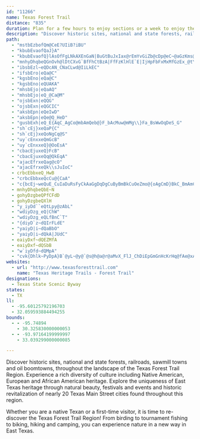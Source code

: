 ```yaml
---
id: "11266"
name: Texas Forest Trail
distance: "835"
duration: Plan for a few hours to enjoy sections or a week to enjoy the region.
description: "Discover historic sites, national and state forests, railroads, sawmill towns and oil boomtowns, throughout the landscape of the Texas Forest Trail Region."
path:
  - "mstbEzbofQm@CeE?UIiB?iBU"
  - "kbubEvaofQaJ}A"
  - "kbubEvaofQ}lAsOfFgLNkAXEnGaN|BuGtBuJxIax@rEmYvGiZb@cDp@eC~@aGzKms@bBgK~Kov@~DoVVu@?e@`I_h@h@aFTc@zKcx@lB}JjNqo@pBwIr@mEv@yDB]"
  - "mnhyDhqbeQGnOvh@lDtCXvG`BfFhCtBzA|FfFzKlHlE`E|IjHpFbFxMxMfGzEx_@tYnb@d[`NjKpHpGp\\hWrJ|GtBxAnCvA~UnJtDdBzh@jYzg@hYdGzDpLtL|ErFhXxf@tL|OlS`WfGfJpBtDvGtKpN~Z~P~`@~AjE\\~Ajy@jfCxAzGxAtK|@lDfA|BjAlAnBlCrAzHfZ_HpTiGpp@iPhWmFjGeAhFa@xH@pKxA`j@nLnJpCvFlAdx@dPjFj@zH\\vFCtGUvMqBxLeC~XiH~EeAvd@oLbS{ExjAsTrPsCvK{B|OqCfL`z@lTzpAh@`I~FjNfC`D|MzHmX|x@aAfCgDfHi\\bk@sL`RaLbSkAdC{AfEaC`IoAlG}@hGi@~F[fKv@daBElIQ~Ec@vFm@~EsArHwYjjAyGxXuUd~@aDxMsDhN_GjSwApGyCnLsCnMub@peB}Lxg@mDhN}EhQaW|u@kJ~YeBhEsVlh@wXhm@wCxIgBnHaAzFaFff@sGpi@gBnQ_Ef^{Dp`@kElg@Y~FIhHFnXZzDjBrIyQD_A^oAlAaA`@sWvE_OzCiEp@oK`@s@SqGmFyHgE}CaC_A]iDs@wC_@oXaAkK@mFj@{CLe^E}FUcKoAyEaA_DgA_CkAoBsA{FsEqAYkB?_KL{A\\k@^}LfM_Bt@uLlDkBPaDJeOCaAPkHfCuBd@mB^}D^kB@{Bg@mNaIyDmA_R_DgCKiZPyKScBWmJaDmAMqA@y_@jCaEl@_CPeF@eEYcDm@Y@g@NgCvB{EvCsDrAqElA}GdAwDXoIF}IS_BXuu@zZeNhHuEdDoCtCc@dAc@pBa@tDi@dC{GhMsGbJcDpD}ArAwA~@gJfCkD^kAd@q@j@aI`M{@n@i@VeARwGJgS`BgE~@{C`BsDvDoF`H_HzKgAxAgDnCmFdCsA~@_AdA}ErHoEnFkDdC_VhL{BvAmBfBuCfDeFlIyAnBsArAuFdEeE`ByAdA{A|BOl@_CvUCfC\\dYCfGQrDyIBiuBmAcBKmB]sCgAaEyBkPwJgpCc_BuM_IeEgByE}@}]C{EWaJqBcLgDsCe@{BMeKPuCMoAWwX{HaE_A}BKsC?ob@^oDSiNeBaNeD{CgBuAuA}AiCe@cAgOkf@{AaEmDoLi@oA{FwIaFmIwKwSgIuPm@eCgB{Jk@_B}GqMeCmFqAkDqHoYaBgEcC{EcDmFaIiOoBkEaCkHy@eFeAuJqA}DoB}CeDsCoGkDaHgD{SuIoPeNaEiEkCsEsYcs@uF{GmEqCif@yWaDqBqJaJaEmE}MmLcC{CkFsHqRea@_GcJ{CsFoAsDk@sCoA{JeDiSsD}OuBqHa@eAiBmDsBsCkC{CmP_WaHkLwCuDoJsJmKmH{HmEaKaDuNoIaCkAaDq@gCMeBBoa@au@oQyZiDsG_L{ZyF}TwDoP_AgKmA{`@@{M^gIVwBFwC?kEGsCMyAW_BQUy@mEkAgHo@_JWsBsAmEsCoFaDeEiIcMoAsCm@yCGyA?}^Ogd@?cSPeDa@W_@g@uCoGga@yr@cAaBcBsBkCaCuE}Cse@cQqNsFg_@wMoMgFgEyBeEqCaSuRyIuJw\\g]wwBsxCqCaFkAeD}@oDoGq[cB_FmAeCcc@qm@g`@ci@gl@ky@}V}\\qM_Ms`@{`@k}Be|BgRgQoIaG_OoL{aAqu@_V_PqT{O_h@m]yBwA{JiFcI{FsFqFuEiGmSkYwXka@_GkFsAy@eCgA}FeB}Ca@iDKidA`@oUCii@wBcHe@u@AWJiqB}HcVu@_GP{`@`FaJTq\\?sd@V}FRuA`@gBdAkApAuNfPeVvWiJnKyIzIgLtK}DdD_XdV_SfRaDfDuAdBkDfGcChGaM|b@wCnGwCjEkH|HiRlQmKvI{BjAaJpDoXhK{C`BwCrB}d@`ZoIhEeE`AqHbAuGEcN_A{zAyHk\\mAuq@{Cep@mDa^mAqENmLrAmGdAaZxDkp@lJ{Df@gNlA}s@~JgN~AisC~^wEdAoDtAiEfCwf@|\\kXrOeX|MeFxBqDpAaBZgFd@yNp@gQnAmCd@gErA}hBj~@oVtLmIrCgChAiTpKsGlC}CjAwL~CqNxBsPzBmEp@oCr@_HhDoB|AeOtPwKtIiJrGqYjTcAp@gGxCaBl@uGzA_Ed@e{@lGw\\xCmE|@cMtDoJlDwGrBgDd@mFCoJa@miAgFuCEm[eBiFa@_x@eK_LiA__@kFeN_BqBIeLLccAxCcCQwEgAcQsKyHgFkPaKaCmAiEyAyEgAs^mLksBoj@{KqDc[oGsPiDcLyBm{@c@Ci]Te^J{FfF{RbBsJlA_PrAuNvAgVi@qTJgJjBoVRcK?{Np@{eATmSMwJ]eEiKka@iE}NkQuo@mMed@qJi^qCuKk@mE}QsqCs@cJsKoeBm@cLkAcPmLgi@yBiMeLynAgI{p@qNeeAsNmiAum@mvEoc@wiD{OmlAm@mH[aHkCi{@u@qPuAmEgBeD}n@cz@gFiHeEgFaNcS_h@as@{JyLsHcLoKmNcM_RyQ{U_CoEqB}Gi@aCYaEeGd@{@Pe@TeUxEoRzCiEbA]RuX`F_E`@sBjBaExCm@l@iBjCke@p~@_GfJ{c@`n@{NbTq[bi@m@rAaZpf@?J}Vzb@_FxGwIlIgXvSaC~AeG`D}`Ade@}hAhj@gC~@o|@dc@}FjD_BlAgmBreBq@b@_D`DazAbsAgYvWsKuEaVyLiB]uC[uCBqDVW`AuNaEka@q`@op@ajA_TqE{JyAeJjOwEn@uH|IiFxG{HlVsV`O_@dUuFrWzCvKoAvn@_DpNlDtFvNzLiGfWuDnR_BfRvAjp@nIp\\_@pE}Ip]iHhUcI~XzU|T|\\dPxb@vUjt@l_@lRdSrFeA~AbYvGnRdPpX_Afa@pCb\\}f@dJmN|RPfm@pCpGhAtS{NzHcAv]^xm@iY`cAWdcAyXfM_MtKcx@ln@m~@nIac@y@aUzOsh@jVg`@xr@aYbTwi@zRmN~Pk]nd@sNlX_TvTeMfVwC`MqM`OmHdI_NvQs[x`@hD`m@ZbF`@rDhA~FjI|UfCpEdW`_@dD`Fn@pAf@lAhIpZvB~Hl@xCV|CfAjl@DfKGnC_@rG}Exd@}Fr^sF|hACtCRjChC`IXrCAxv@PbE`@|Bl@vB~Xvq@^vBC`CwJ|_@qKbZic@jxAqCfE}BpBoAn@aC|@}A^{S~B{Q`Cat@fGw`@~CiI^sj@`@qEj@gCf@cJfCup@`S_Fr@{LXyT|AmKLeOSabAsDkLYkb@Xum@r@eEZgCh@_GtBoBpAgp@zd@wb@bZqq@~e@yD`E{k@x~@}DdG}AxA_CvAcOtDyAl@yA~@k^~]kCvCcCfB_Q~BsEEwGPqAh@_F~Da@EeIj@kDrA_DDg\\?oWzAn@vDVbDhA`V`BxXdJjh@^fAxAlCfEjE|Ax@tC~@bD`@f@dAR`AW|@ch@feA_CxFgIvVcA`C_DrF{BrBoErCmFjB_ZtDkDv@uDrA}@d@sf@x]eNdIcLhJkMbLqIxIm\\d^wDlD_Al@yEvBsk@vPkC`AgCnAsEnCwAfAm]h\\oE~CqEjByD|@kj@fImD|@qCdAs]|QgF`Csc@fPaIdDyAx@wAz@}D~Cej@ff@}RtS_DhCws@dg@iF~DoXhRuNtHiFvABsAjDw_@VaIOsEu@mEoDsMg@uDYe\\a@uOkH_nACgEPsF~@uIhAmHnMkc@`@sB\\oDFmFuAqTKsF?qExE_bAZ{Bh@cCf@{ApMkWp@kBl@eCf@iDNkBBgCC}]OwSa@mLu@cNCgCBkCT_C~CkWRkFGoEy@e\\d@qa@OcKmM?}BLyARiGfBoKpEqPtGiE|@oGf@aIR_EK}P_Boj@JiCGmIcAeWH{Jx@{Gr@eCf@_GfCoOfJyAp@wAXmBAwHe@iIRaDSmSwB{CSwCDoC^yClAke@|Xq@RoBXwCHcV?yAIkB[_Bm@wC}AcL{GeNmHaIyGm[u`@yF}GmEaDoAoAcBeDeEaFeAeCkBaGaBkCu@g@wB_AsAYiHk@oBa@qFmBuDw@mKsDuHYsHLu@Ey@SmAi@oHgIiAeAgBiA_Q}GqC}@aHo@aA_@mAm@oAeA{@wAkPg^uAyBkB}AqRcHs@C_j@jAeFYuLyBcCYeBEiAJ_HpAwKzBqBj@}BfAiMxJaZdVgDjByBt@it@rMyDN_BCeF]eIY_CSeEcA{Ag@uRiJcBe@_CMoLXiARy@XeBdAw@r@iDrE_CdCwAr@_C^m@@cYyCgEY{Kr@oCDmAUyAu@kN{LcBcAoAYqFo@{A[m@QyOsJu]cJsIgEq\\{TmDgBeBk@kUNcEs@"
  - "ibsbEzl~eQDcAN_CNaCLwd@IiLkEC"
  - "ifsbEro|eQa@C"
  - "kgsbEno|eQa@C"
  - "kgsbEno|eQUAKA"
  - "mhsbEjo|eQaAQ"
  - "mhsbEjo|eQ_@Ca@M"
  - "ojsbExn|eQQG"
  - "ojsbExn|eQGCIC"
  - "aksbEpn|eQeIwD"
  - "aksbEpn|eQe@Q_HeD"
  - "gusbExh|eQ_E{AqC_AgCo@mbAmQeb@}F_bAcMuw@mMg\\}Fa_BsWwOqDeS_G"
  - "sh`cEj}xeQaP{C"
  - "sh`cEj}xeQoNgCq@S"
  - "uy`cEnxxeQmGcB"
  - "uy`cEnxxeQ}@OoEsA"
  - "cbacEjuxeQ}FcB"
  - "cbacEjuxeQq@QkEqA"
  - "ajacEfrxeQag@cO"
  - "ajacEfrxeQk\\sJuIoC"
  - crbcEbbxeQ_HwB
  - "crbcEbbxeQcCu@{CaA"
  - "c{bcEj~weQuE_CuIaDuRsFyCkAaGgDqDgCuByBmBkCuOeZmo@{oAgCmD}BkC_BmAmCyAmC}@gGuA_UuD}EKqD_@kq@_McEmAgFsBwEoDcBmBsB_DyCgF_O}XuBmDqCwDmFoFoDsCmEyBc]uTc]wVmkAe|@q\\cVyBsAqCsAy`@oN}JeEatAmd@gGyCwFeEcdBsdBoZiZyOuLshAyx@cCqBmF{DiDyCwCeDmCuDuf@}~@cBqCqEmFcGoF}EuDaGkFkr@ck@}ByBmCsCub@mi@gEsEcEaDeLmHAUaGmE{GqEoAo@}GgFmc@sa@sYeYwAcAuEiEaBaB{AqB}Sq\\oNiTeBuAmD}AiBm@{EgA}HkCp@maAap@\\ii@Oy^@ui@XuElBMrw@IdVgPh]uPfZyJpR_Sv_@iMhCaN_Ao[sByFXcYhD{PjHqWxRyVfRm~@nZaLbGe^z_@ieA`t@kYdTuXvRuq@|SmUrI}ZrW|KuLy`@l[gq@r]}x@hb@ui@fW}r@r[qjAhi@gLbEy[tNs^nFwl@pEuj@~IqiAvNon@l[eg@|T__@fPka@nSya@~YmRnPcOrNkGrGcGlIgFhJuqA|eCiElH}CzDmDzD{{@t|@w_@lb@mFxEgDjByClAoDz@wDd@cb@jDktAnD{\\fA}Gb@sDf@c@Vqj@bJqKbBcDXgERaMRoc@`@sCEy@Ma_By\\kM}Aif@aEyPMoTk@}CDcC\\_`@`HcBRyE?wAK{D_A{g@{J{q@eQgFw@a[aAsDkAqHsDsEsAyAMibAEal@sAsVRgDMuBWeFsA_DwAoC{A__@kViCqBgCwAsYySkImGec@c[wBmBgDsB{BgA_q@{M}XkF}G_AwXoBcDq@wCmAqLaHoKqF_HcEaBe@yAKySEEme@}CyBmFsEqJwIo\\{SwUoQkRmFaHmAcGKcUj@gDIkG[wGy@uEaAmBi@{IuD_EwBob@_SkFqCiBsAcCsCoA{BmByF{@eFm@cL[uCcAqEeAgCgQw[mE{IcBsEu@mC}@sEsI}t@aAgKWaIcCgnASmBo@mDi@qBcB{DaLoRmIsMsB{Bk{@or@iDaDcEkFsEgHuGuKeByByB_CwDcD{ZiWyCsCc@k@iDaGmCuGiTc`AsCuGcQ}Zu@}AmCoEyCmCcCwA_Bi@{NyGiFaB}Fy@oh@oD{KaAgDs@gEsAoEwBqEuCuSmPqYkTiJ{Dqw@qXgGeCkJmGqGyEmHyD}HgDssAmi@uBeAsCiBmC}BqBcCmIyN}EcJsEmHiCkCgVeRmE_Dyg@_NxEmX|DcRReCEc~@|Ggg@dAuKb@gLd@kZOcN_AcWY{L}@gOcCgh@e@uFaEk][yDUyHJsB|AmO~KudA|Gmd@|EgZbEeXn@oG^eJDiFAaFs@mNyD_o@I{CEiH^gp@TsDd@uCvEaTrAyGh@cETwE|@{j@?aFIkAoAmHkFqPeAeCcCmDo@s@uEmCeFyBqSgH_C{BoSc^}G{JoGsHaCaC}C_CqC}@oDSkj@e@{TA]?g@y@EYBqBIiB}HqbACeDNePv@ca@MiHe@kFkGma@eAaJoHsjAu@gH{@kEcBuGcAgCqCoIaAeBqAsAeBiAePuFcBmAsB{C}IgUwT_j@}AiEkQai@gAwE{@}Gc@yBWmAgA_DcByCwVq_@wEsJaAiCy@kDCoErAyt@dBwtAAaGg@gSA_a@YgIc@wIa@_GmDq^_AcMQ{IBkFtA{c@p@qe@FgBsDaAgAk@qC}BmBuCs@{Ak@cC{Lqv@UyBSsE?{e@OwEy@wG{Hec@jE_ArEeBj_@_VnDeBvTmGvIyB~AWtC?tBVvBj@uDiN{AcHsEqZs@mXe@wFoLam@yUsjA}CkPm@yD{@{IqCin@AmFn@e_@?mIUmEa@mDiIyh@_AgEmAaEm@_ByAkCeEuFsw@}z@cP{PeDaDmC_DiI}LoDgHch@u~@}AuDeAyD_@gES_E^qs@l@ay@TwLxBmp@h@_LB}CEkDk@sDsHe_@yH_a@oD}P{BgJw@sE[sGxAy_ANyEtOqjAlBwPFiKAoMk@ibB@uDJmD\\mDhA_HbGoVvSq|@dC{JlA}JBqDc@mGo@_EmCqJiBeIYiDEqCh@_d@NY^sIrFy]pAaLhMk|@p@sCzAmEfAmCrCsFpAsBdMoNjX}XnCaDdFeHrC{ExEuLbC_It@gDx@{EzAiMPyEHaNIeGUuE_AiJmBeLyC{MOcBM_CBgFXqFhAuFDy@vAuDxVwh@tI}Pz@_C~P_j@xBoH`Z__Az@aDl@qCpFg^t@yDOaOOiu@DyHRsCpKiy@n@uBlHiQ~@gBvAoBxBaBfIcFvDcBhE_Alq@cLjEqAxa@kSdDkBnAgAdO}QbCkCdBaBvK{IvA_B|DsFtLwQ`n@a~@nDgEtCaCzBqA|EoBvEcA`lAkKbBc@jBu@nTaMfCkAlCw@xFi@bs@sEhCSxCe@pBk@zAm@vCkB|W}WxAgAvAs@~C_ApDYxVI~Js@nh@wEpEeArEcBjAy@r@y@~@cBrT}k@lBgD|CgDxSuOvEuChBm@hBc@tNaCbDw@fDmAlE_C|BaBrCqCxe@mh@vGuG~w@oh@fEkCtFsBjw@{NpFeBlEgC~UoPlB{@vE}A`RiCvBc@xBu@xC}A~b@_Y`DeChBmBvDuFbCqFtAaFpEkUnAkExAeDtdAuiB`ByDdBeGpa@cnBvAyEnwAoeD|D{GxAmBlBaD~HeL`CoEhAmCbDuKbBuH|A}Ft@sBhDgIvAaC`I{IpRiRbEsEb]_\\`BwBrAoB|@eBfLkVvCsFpCyI~@aEp@{FzGeb@tBuLjEcZxAyI~@mE|DwNrBaGdNyc@fDmM`O{p@pH}Zn@iD\\qCJkCHs|@cB_@dPwJj_@e`@lJ}FpKiBbj@qElIcOrDymA}@mhA}BelAl]mz@jUkf@bn@er@zf@cj@|n@qInTeSl`@sl@ij@su@Q{QfBwNpNub@pKgJvA_Kzd@k^zMgLlGgLvM{d@lVoz@l`@gfAhXkpAsH|XnG}b@fC}e@`[{ClHcEvUqNzK}CrGfDxb@lS`c@hTzAj@f`Bxy@fHlGtOpQfUrU`N|OxM|YpIdQpNh[nCzFbClE|CbEzBzBvJzHzJrIbDhG~Vtk@fAjBlaBbiCdN~RhBjDvArD~Rts@rEzFzXnT|K|HrPzTzLvSz\\pg@rF`HlFfIh@fA|@xB~A`FbEzRhEbUlDtKjElJdD`JdFd^xFp]l@`ChAlH~DtSbCbRfDtf@Nb^R`C~@rFrIvVvAxEjAfGb@rFbAre@vGpe@fFCfGLjAlAfApBHxDDj}@IdZHzWI|\\RxS@zNK|XiAlcAN|DXrCn@zCdN`e@lIbXhS`r@hCfGpw@twAxTfb@dBdFpDfOlHlYlLvf@t@fFP`ILpbBNxd@TnFvCd\\hCzTxBbUnDrg@fAbK~@|E`IrX|BrIt@tEvB`R|Itq@rA`MnBfZvCfXnSjbBvB|OnDd[bArL|Drn@hEbn@HrBKfHD~DfBdXZ~GIrCQ`Bq@zCaKp^uApEw@lB_A~AmBtFeU|x@s@pDe@zDYlEEtEFfCf@dInRnuBnA~KpGbt@jI|z@pAtPvBrSl@~JCnGoB~a@IdI~FxnCL`Mc@f`@KtCy@dLUrEPz\\H\\Jt{@GtFmAj^U~C?nDh@xErAfINzAJbBHtLfCp[tCxSh@vBpFvQd@~CH~DYj`@DvHb@pFxBdTlCbRNpCIzCrQxBnGdAjEvA|Ax@p@`AfDfLxAbEfDjGbB`Cz\\jYrYvUlApA|J~HnPbNb@j@jL`JfEhE|FdJtEfKzB`EpKrTr\\~p@~H|NjxAh{BzUn]ff@jr@rBpCnC~Chy@`|@xPdQ`H|H|Yd[rBnBrBzAvCrAjAPvk@bO|B~@hH~Atm@dPzHpCxD`CxAlAlCvCv@dAdBhDp@~AnJ|Xl@vBzA`EbAlD~BhDhCjCpCzBnNxJhFvBpGfA|JTpQDIv\\[~Z[`OAjGDf@^~@~PvQvApAzBxApBt@``@rM|ErBtDpBha@pXlSpOvFxEfClCrB~CdNp]zCtFlcAfxAxAnBfXbV~BjB|CrA|FlAvCBri@]tJKhEOvCe@lHkBz`@}KlDw@fE[nBC~ADzF^hUxBjlAtJlH`@tMDrXTdPInKJlV~@`N~ApYrC`FZrFPdOPpG`@|FrAxClA`EdC~i@de@n_@|YtKvHhGvCtG~AvGXnd@S`G`@dB[dGTbCd@hE~AbFdAt{@jOxDj@~Hd@b^fFnp@zHvGr@hDV~Qf@vXb@fh@tDbSJbh@_@|F`AfEdAlD^ju@d@j|@RzcAe@tIKhDUxBi@rBy@t[kPnDyBxE}BhR}J|DgB|R_GjWaHhqBuf@pFkA`F_Axf@gFv~B_d@f^oG|{AeKnW{AlPKnCLjIlBbCHzl@^nYFhe@fAhMJ`P?dG_@bE_@zGaAxI}Bnt@sWva@sOzOoFbC_At@e@|DgDlCaErAyDbAsFPgFKaEwA{P\\_@XM~e@pXtPzKnEhCpDhAfHzAjQjEbf@vSxY|PlHdFtTlMnTvLpQbMbLfG`BVzBAj@FdAZvB|C~AxDpBlFdJrZJd@JrEI~@HtChAdFh@xAf@fArAxB~BlC~IxIbBlChA~BlBhF`E`Sr@bCpAvC~@~AnCfDlAx@lSbKtCjBdBx@|TxHjCrA|B`Bv@bAl@tAh@`G|@~Fx@nBlO|YfB|BlJtJnPpVpAvAl@`@jBdAtBx@vPnD~I~BjNrCnL~B`K~AfSy@zHt@nCBxIw@~AEfBPfGlAjEPjAAvMiBbCH`KbDfB^pBPrdAKfAEvAo@jAiAx@sAh@gBXqBZ}H@gDXeCd@sAnAgBpAy@|Ac@`AGnP@`v@i@fqA]gCiUaE{a@}AqJeD}NoGi[iV{cAaBsIeRez@sGwZi\\oxAuDuRoL{g@cEuVsVy}Ao@cD_CaJcL{a@w@yDy@kHa@cQyEs{@y@yM_@iEi@kDq@uCo@qBoCmGaEiIyAwDqD{G}ByEu@oBaAwDW}EJkChAcIlAsLnE_^zAuRvBe\\ZsKQaHjEeA`EeB`EiAlLe@nOkCbEUpA?jNt@r[_@tKUjNn@bg@xA~AA|p@kGhN{@f^k@lVAjGKbCR~CpArL|JvClBtZ|_@xWb^bS~SzG`GzD|BbIbDzIjFnBl@tAJlRKfOgAfNCdNYKoH|T]KaH`h@{@lAKbAY|NgGhFwAnCOdA@bM~AbCp@pAx@lDrAfIX~K_B|JkBbIaBpBm@hKqGfBuAdCyDjDmAbAMpLRbB`@dG`C|DjBlEvAlB`@fIJjDXtDr@jFxAxMlL|ExCzF|CfDpAxIlBlA|A`AbCpAnN~\\I|PXxCc@jFaC|BgBtDgElEkEfDsCnB_AzGuB~L}CtIaBdEMvCL`ALxMbDnDRfNZzDp@bGxBxEr@jADlGQ|DgAxAy@fL_Ib^eWpN_MlDqDzCcC|RcNtIsF|@_AtBuCpDmIbFaI`DgElAsB|@mB|CmJrK}Zp@yC~DeW|@cDlFqMNs@fC{PvBsKPgBAgBOeB]_DyBuLCm@@uHzAgGxLk^v@mDRkCBgDGyFm@uUFcCLy@|@wDlBcDr[cd@b@_ApTsZ~@kBn@aBh@sBJeAhCoZ|Bg^rB}TpBoS~BaSh@aCr@sAvAgBbBcAnA[bj@yHfg@gF`HgAtBq@n@m@bNgRpFkJ^_GQiTDuTk@yeBSuMAkFTySzC_EdFgOpDyFrEqFtJgLjYgUlTqMjUsNh]aXj\\wVhIqExQwNzT_Tda@_a@vIkGzM{InWmOlF}BvFoDtN{C`@?`Gi@fFeBrLXkEKjJcChPI?gFdEiJtB_DfAyBhC}LnFiThBsIlAoEv@aErEyOxAuGjF{QjE{PxJqU~G{SnEkPzKyc@dJk\\|Ky_@hf@i_B|Qio@dFyKrDgGlL{ShAiDj@gCXoCH{APaOCaFOmG]cDeGw\\SeCiCyf@{@eUAeBJsDt@yK|BiUbAkPVeB`CsKxBkLl@gKx@oUb@mE`A_EzCoJvf@mcBpB}JzFma@H}He@uUi@{HcAwGyQucACkA?s@V_C|CwO`B_HrG_[|CoLr@cBfDwGpIuOrYql@~BoF|HgPbFoHvG_InE}FlBwFhAwIPsHf@aHdB{Gn\\op@lJaSt@sBr@sELmEH}ZvAy\\h@mEpAgEtA}B~AuBbHuLhO}_@fH}PzAyDh@{BRqBr@cXBuIGmNmB{gAKuJDgBr@qGdHe_@`BiHfIqb@|A_Hh@aB~BuEfL{LlByAzBwA|VaHhBs@vBaBnAsA~@cBdNy^dBkC~B{BtUuPvNuKrCgChBkCjBmFnBqIPeBF}AGoEOkEy@uG]{AgEmNuLs_@aAyEOmC?gFPaLlFqc@zA{JtGm[x@yEZ_GBmCKoKFwCVsDrBkN~C{QPyAHkCN}Y?_eAk@}HyBuRuDml@e@cOp@wQ~@mPZoJMkHWaBkDc^aNoqAcAgGaLuh@uRmn@eGoOuByDeFcLgHkWyAyGaAoGmDc^iDqWiIqd@mD{f@eAqJwAcI{UqfA_Qex@cBmJuB}SQ_A{A}Vo@oNKoI?mVyAsXGmFHaEv@eRlIcpBCaEOsCaB_SF{]hDiRvJeGrDw\\|[jFpHdOo@dJNpEpBbCb[jPzVzIbTdO~OzMtTtR~BrAdE~A|Bd@zKh@jWdB`BRz^jG`[`GpJx@~Md@fF^bFnA~HhCpDz@zCpA`DxB~HnGbGrGpBxAdGzDhDfAvGn@zSYdEQbTqDrHaAtEeAlImAlDMdFz@~PjFbD`BfMlJpIhFnIxClYxMnQtHzOhLdHpHpKnL|DbDzBpAdGdB|\\rBvM`ClTlElZtNrE`DdCrDxCrInRrb@nGfKnP`S|EtGfMvWxA~BhEtFhFjFrOzJ|AzBn@vAn@xBd@pEK~IcAfe@SjCGtGS`IFh@e@vPKvTx@nR|Bb`@zAljCzCxc@~B~a@vBl[~RtcDAtJOrRGf@?hLHlE\\lEtD`VtAlHd@fDv@lEp@zE\\zDzHrkAx@rHdD~d@nEtr@fApTbAxNhBr\\rAbTfD`o@tQzuClBr]xCrvDv@vhA\\tq@^|MzCr_@dAlQdAjQzAn^?zJ_A~^QrN@dINpGh@|KL~G^ro@dCn|CxBvxA@fGl@fLbBnKxAtGdKpa@fi@zyBxDtLv]px@fCxGpEhQld@nlBp[jqAxBbKh@xEPbIM|EmWn~DeFjy@}GdcAuAnUaA`MoDvl@qDdj@}@lI{TnnAORwApHU`CK|JFjCj@jG`@rBpBhIv@xBbDpMlD~KjClHrCbKvCxMxC|LzA~Id@tD~Ijd@nJ~g@~BtHnViGrJ{BlJLdIxA`UtPvMjM|M~HbFfAzExAfK~G|EnCv\\n@rOH~Im@|PgB`IqApA@jGs@jDQnGb@ff@|F`Er@nXnDrp@pHjCd@xFpB|a@dV~fAro@hInEzOvGtJjF`~Ap_AhExCxQjNnFnDd|Ax}@|GrDxFdCrC|@fGtAbcAfPbr@fHrK`BpD~@pa@nNfJpBnCZtN`AnQt@xMr@Ns@`@WdHsAz@]dA{@j@yA\\gTZm]LuCn@_FrFai@FqBQuB}EgOuA{FgAsFuCiUa@uJTgB^y@`A_ApVmI|h@cRdAe@pAyAz^io@bCkEt@{BLyDI{RKoDg@mCaIsPqAaBaLeKcBgB]eAwEySYsCb@mIBwEk@e^{@s[@eCR_CvHgm@`AiPh@yDR{@`IoPn\\yo@pA}AnDkDp@qBJiBVoTWeBkGcUmCuIcDoIy@yCIcA?iC^kDJgCP_e@BkVOeEwB}L]yDGsEJws@KkD[mDk@gDiZamAmOek@}Osk@sBgJQiBY{FyAgUmS}|CIgHVmRfBs_ABaHGkBeAgGqAaEsBsDuBiGi@_DQmDk@ejDCo{@O_b@oBur@mBgm@]_GqA_c@BuH|@kLBoC[iCeAsFKyAFkCa@cHg@mC{AcBaJmDmB_@wOMy`@DcCW_BoAo@yBUgPGqROsB_AkBy@aAy@k@}@Q}DGmRDiAWm@_@xcBc_EvCuFtBcDhD{EpAyArFaF`GgEfSaM|\\wRlEsAxFeAn\\{ExOkC|KyAfEyAAgLa@}T?yDHcC`AwEdI_TCqAo@uEs@sD{@yCkDmH{KoSaDaHgEcIyS}a@imA{`C}FwLgPi[oA{CyA{EeAyHw@}RiAc_@]aEmA_He@aBo@gBeC{EaDkE}`AskAkCyCwCgCwA_Aoq@k`@iuAcy@cRiKe]oSwPoJkEwB}jA_r@}ReMkLiGsFkCoGmCiG{BkIkEiA_@wPmHkHgE_hAap@gh@m`@s|@mh@_o@s^qAkAwYiPi@}`ABeDh@aEvPqt@ra@gvAlSmo@nb@ewBhAeG^mDvVuyCj]iaERmFG{EqBmo@eEc[A{AJkBToBxAyExAeHjJk^z@yBrAaClAeB`BgBjUaMdCkAxBiBdAqA|@mBbA_ETgCcCapB@aFVyC^wCh@{BpJeY`G}Qjd@mrAhGiSvAyFl@_F|OivCpAqSJqFFsECkSyAmiB]_h@[}XFsDxNw`B^oM\\qXBkZnEk@tOmAl[eDbGg@`BEjXfA~XdB`o@rCtu@zD~ELlEU|E_AvCeAhE{Bv~@qj@pGuC`Cy@vSuElbBc\\bFs@jDWvOS`w@?|IpAxEtBpMlIxCzBp]rTv_@|V~SnM~KtHtHrEzPzKhErBdExA|Dp@hBHzQ?x\\UxK@`u@QdJSdLnLzCtI|GxRzRzb@~Wza@pn@naAtYbe@bExD~JzDjO~An[rGlUnK`VdArKhDrHdLlN|EhXeACxFBdCRxDjAzGzDbLf@~BPdCGjB[zBo@dCyClDqOnNaDhDqMfPoBvDcAhEOxB?rFRjCv@vCfAnCtBzCpEfE~CnD`DjEjDxH~BnGnArEfAzGHfEEdE_@xD{@nFoJ|f@e@fEG`C`JxfBXjBbAfCvGnNbDlGbB`E\\jA`@fCHtDiBbcA?fHLxDhBfOvHf^zAzG~ClJjInSxaAljCfCdGjHxSlApC|CzIpXhl@xE|KjB|CvDxE|DxC|IxElEdBjCtA`f@bSbaAlk@h{AnRrcAbaAxg@fj@dDbLmCnaCsHlhCcBl~A|S|KhYgNbRfDtKfA`ZwVdDmUhPsPtVcGrTyNrUiPnd@tYvb@gUfF}KlPlFrTyN`KcItB}R~o@oBvHbDz[OnQlAzIiC|K~EjK`@bPb]|[hE``@b@nLnEzJeDvMtGfk@Ct@qRb]hA~KxAjk@cLsFt`AzM`SWne@gAz_@"
  - mnhyDhqbeQbE~N
  - gohyDzgbeQPfCFdD
  - gohyDzgbeQXlH
  - "y_iyDd``eQtLpy@zAbL"
  - "wdiyDzg_eQ|ChW"
  - "wdiyDzg_eQLfBnC`T"
  - "{diyD`z~dQIrFLdE"
  - "yaiyD|i~dQaBbO"
  - "yaiyD|i~dQkA|JUdC"
  - eaiyDxf~dQEZMfA
  - eaiyDxf~dQSbB
  - "w`iyDfd~dQMpA"
  - "cvk{Dhlk~PyDpA}B`@yL~@y@`@s@h@a@r@aMvX_FlJ_ChDiEpGmGnHcKrHq@fAe@xAo@zDq@dH_CbS_@xBg@rBi@lAmElIe@dAW`AMlB`@zMNxAt@pCbE`JpDlFxHfIx@hAr@xB|@rC`Iv^xAbJJbAIlAWzAwAdDyFhIcAvBqBnGyC`L_DfK_LvPwCbFiM~^}@xCWfBKxFWtEc@~Es@tFoZpx@kCjGuElGg@rAkAzHoArDcOp^gEnIyF|LW|@OxAYzE_Czt@_Ep]kXzk@i@xB_@nCRtME~Cg@hMDbAx@dCrGtMZbA~Mzw@NpCMzBK`@wGfNg@~As@xDg@lAkCrDyElEcAdByA`Gg@tDkCdLKbCf@lPh@nGXjG^nDnCU~DE|~@rB~}@dBxONhEn@jg@nOnCr@jCf@hCJhFQbLyA~RaDtj@aI`G?ff@rDzTxBzf@rDxFXtTlBv]`CfPfBbE\\vj@nDnFPnFA`XcAz|AuIlHk@nXuAlG]dFm@`Aa@nAw@~ByBj@s@f@sA^_Bh@gE\\eFh@{Cr@mBx@sAbCqBtIuEvHaF`N_ItEaBnAIj]BRjzA^~JNfB`AxH|AhIzZ`mAfAjFbO|~@pApOb@lKvGbtA|NdwC`_@xkC|AnHtDbOnHdXrBjK`BvLpCp^f@jJJjJErEkJt`DC|M|Eb|@l@`HhBt]Fhr@\\nIbEp[?tJSjGBfF\\lDz@lFz@fClJjWvGnRbBxDdE~FbbBvrAfStOnEtFbFxJbc@btApB|Hv@zIHbJClE_AnJ{MncAs@vGm@rIDnGj@fTt@v_@NnPj@rUwGvBwI^{GhBiCiBiHnCs^vGmHxImBhB}SbFog@hFsWeAwKiByK^ke@lEsU_CwRaJo`@}EsQx@}NRg{@qGsC_Bi\\OsNyGyYcEqQmIsQ}FsXa^BwGiQl@y^sFiMgGsHeAsQ}H_MiAiDjIqAZ_BmF{Kk\\kNx@{V_@s\\_AsN|GeHC{BsRuCie@fBmUd@}D_CyEwEyBk\\yFu@_HeD}IqIyEmEi@gd@|t@{LuA{IxFkIOmTxGpLoBmShJ{HbAoPs@sIoDsO|A{LdBaOeBwGx@_I|Mk]dA_Hx@aGhFgCrGiFbImInCaM_@a[rAzJbYZvSzBhObJrc@hGnJ`N|F~F~DzLbLlCBbXnKpKbCrQhJvJlLnR`Npc@zEnKt@iDtRExDv@rPdI`KlL`[dJ`ThHhFZhHwK|IsXl\\m_@x[qDtNeDjS_Crp@dCfVe@bRqDzUoL`^mFbNoGft@oZhx@iHpJiIbLmH|O_F~IaGnKkCdUePbAg]lTqHrKKxABf@[jB_BhUW|EGvh@MrESzAg@dBkDtGgB|BUl@}A`BeDpBkA~AiCzHyBeAyEyAyEq@kH[{P~@uU_AAlIEtD?nN~@|UhBzOh@zCl@xBdDpE^r@TnA~CfYPzC@xNCnHO`DyEdi@gChHM~AAfDR`LrBlm@RnNnEpSbEnUnEnQxJjh@xAvGtDtMPbA`@tFF`LLlEr@fH`AfFxNv[^zApJvXxCpLl@zAlDtE~AvCtBzErBzKfBrGxA~CnKtMvFhLxEvKn@hCTtBTbP`@rp@BjQOpAeAtDuFdNyEtMYnAUdBIvC^z\\~B|[dArL|Ef_@p@dDzFtQj@`Ct@h}@T|Gv@lJbAlH`CdGzGtKtEfGjCnCnCjAvE?vi@mDxQeApHUhCHpR|DnGx@|L~@xO@pNQ~G\\vTfEvWrBr^jB~EL`Be@fQuI`BqA|Cu@`IcArIaC|OuFpa@_NzDu@lWwBbGs@nEaAbFyBbH_EhLaGdCy@vf@D|GeApBs@hEgCxWmMxd@eVfTeMlEgBrTaE`X{FjOsDzHaDbLsFrSsKtm@uh@`As@fH}D|Bg@hBSvV_ArD@pB\\lAD|BEdHmBjH}B~`@mE|AHrE`BhTfMlJ|EnZxHdQzE`P|Dh@TbLvC|Aj@tLtChLdDzAr@bAr@vAxAdN|KfF|DjDz@pK~@d@PgQhUsPbVcPhTqDhGyB~F}@zDs@dF_AtJ{[nxCg@nD{A~FiC~FoBbD_BrBsBvBqIrFQTybAve@sC`BkR`NwSnOwOzLudApv@y~BbdBmRhOiGlGqDjFm^ho@aYfh@oP|YgArCs@rCoAbK_HxgAYnM@rCLjH^fF|C~S|OpbAx@`KR~HWp\\J`Gp@nKp@~F`ArFjBtHfl@|vBv^jrAtAbEnAfCvA~BxBpCdGbF|A|@nt@|Y`p@dYbKzCxPjCtDdAbDrAxHxEvAlAvDfEbEfHfArClA~DvGf\\jSdeAdCfJfB`FvBxEnCxEjCxD`CtCxCxCnC~BlNzKvBpBtEtEzHnKnC~EfDbHlDtJjB~Ij@fFHzC`AOR_@vAuNbE_\\fRnCnGp@|HFpEYvNuBtGe@hHOhCHtVQxSs@fGmBrCcBlAaArAuAv@kAzA{CdA}CtFqYrCwMvKyk@|FiX~Jeg@`AiC`AmBlBcCnB{AzBsA~B_AxCw@lDOtDDlETbYl@~Lh@dHDxHNzEh@p\\pIv\\fKfDlBzA~AdEjGr@t@`BjAxBx@pARjCH~LEzKyAvBExADrCd@x@ZbKfF`C|@|El@dBD`CKpFk@d_AaLhEMdDF`D\\fFlApjAvZxBd@rFXtFKrF{@lWgHzG_Czt@ia@`DoBv@s@nBeC~Pc[hj@kdA|F}LnTug@lHgPbVk_@bAsC|@sDfHy_@|@_CpBsCpU}YdDuBjUmK|Ay@vAeAbB{Bz@wBj@oDJyBXYZ?h@hAx@v@pIzE~ExBpCx@jAVjCZ|Q|A|IxAbEhA~a@fOnFdB`D~A`At@x@dAxBdDhAfCxNx_@fBrG`AfINrFdAfhBTrNXxh@N~MA`m@F`H~A`Yb@tJPtJ@~EIrKq@|U@zDVrEvDpa@fEfa@zE~g@pFj|@l@xF|O|{@`@bCpAtK`BxJ`Hd^la@jkBxI``@~Klh@zXjlAzBhHlB|EpUfb@dBzDrBrFpAzD`A|Dj@zCt@lFrB`ShBnHpAfD`AfBlDrF`IrKzDfEvKxJbCzC|A`CxMd[~BvGhAzEx@lIPhF?tSI`F_AtP}BzX]`GQbHe@rFa@jCUvC"
websites:
  - url: "http://www.texasforesttrail.com"
    name: "Texas Heritage Trails - Forest Trail"
designations:
  - Texas State Scenic Byway
states:
  - TX
ll:
  - -95.60125792196703
  - 32.059593884494255
bounds:
  - - -95.74894
    - 30.325830000000053
  - - -93.97164199999997
    - 33.039299000000085

---
```


Discover historic sites, national and state forests, railroads, sawmill towns and oil boomtowns, throughout the landscape of the Texas Forest Trail Region. Experience a rich diversity of culture including Native American, European and African American heritage. Explore the uniqueness of East Texas heritage through natural beauty, festivals and events and historic revitalization of nearly 20 Texas Main Street cities found throughout this region.

Whether you are a native Texan or a first-time visitor, it is time to re-discover the Texas Forest Trail Region! From birding to tournament fishing to biking, hiking and camping, you can experience nature in a new way in East Texas.
